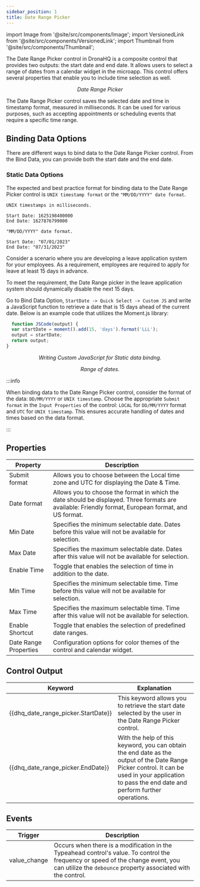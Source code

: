 ```yaml
---
sidebar_position: 1
title: Date Range Picker
---
```


import Image from '@site/src/components/Image'; import VersionedLink from '@site/src/components/VersionedLink'; import
Thumbnail from '@site/src/components/Thumbnail';

The Date Range Picker control in DronaHQ is a composite control that provides two outputs: the start date and end date. It allows users to select a range of dates from a calendar widget in the microapp. This control offers several properties that enable you to include time selection as well.


<figure>
  <Thumbnail src="/img/reference/controls/date-range-picker/preview.jpeg" alt="Date Range Picker" />
  <figcaption align = "center"><i>Date Range Picker</i></figcaption>
</figure>

The Date Range Picker control saves the selected date and time in timestamp format, measured in milliseconds. It can be used for various purposes, such as accepting appointments or scheduling events that require a specific time range.

## Binding Data Options

There are different ways to bind data to the Date Range Picker control. From the Bind Data, you can provide both the start date and the end date. 

### Static Data Options

The expected and best practice format for binding data to the Date Range Picker control is `UNIX timestamp format` or the `"MM/DD/YYYY" date format`.

```
UNIX timestamps in milliseconds. 

Start Date: 1625198400000
End Date: 1627876799000

```
```
"MM/DD/YYYY" date format.

Start Date: "07/01/2023"
End Date: "07/31/2023"

```

Consider a scenario where you are developing a leave application system for your employees. As a requirement, employees are required to apply for leave at least 15 days in advance.

To meet the requirement, the Date Range picker in the leave application system should dynamically disable the next 15 days.

Go to Bind Data Option, `StartDate -> Quick Select -> Custom JS` and write a JavaScript function to retrieve a date that is 15 days ahead of the current date. Below is an example code that utilizes the Moment.js library:

```js
  function JSCode(output) {
  var startDate = moment().add(15, 'days').format('LLL');
  output = startDate;
  return output;
}
```

<figure>
  <Thumbnail src="/img/reference/controls/date-range-picker/customjs.jpg" alt="Date Range Picker" />
  <figcaption align = "center"><i>Writing Custom JavaScript for Static data bindng.</i></figcaption>
</figure>

<figure>
  <Thumbnail src="/img/reference/controls/date-range-picker/example.jpeg" alt="Date Range Picker" />
  <figcaption align = "center"><i>Range of dates.</i></figcaption>
</figure>


:::info

When binding data to the Date Range Picker control, consider the format of the data: `DD/MM/YYYY` or `UNIX timestamp`. Choose the appropriate `Submit format` in the `Input Properties` of the control: `LOCAL` for `DD/MM/YYYY` format and `UTC` for `UNIX timestamp`. This ensures accurate handling of dates and times based on the data format.

:::



## Properties

| Property           | Description                                                                                                                                         |
|--------------------|-----------------------------------------------------------------------------------------------------------------------------------------------------|
| Submit format      | Allows you to choose between the Local time zone and UTC for displaying the Date & Time.                                                           |
| Date format        | Allows you to choose the format in which the date should be displayed. Three formats are available: Friendly format, European format, and US format. |
| Min Date           | Specifies the minimum selectable date. Dates before this value will not be available for selection.                                                |
| Max Date           | Specifies the maximum selectable date. Dates after this value will not be available for selection.                                                  |
| Enable Time        | Toggle that enables the selection of time in addition to the date.                                                                                   |
| Min Time           | Specifies the minimum selectable time. Time before this value will not be available for selection.                                                   |
| Max Time           | Specifies the maximum selectable time. Time after this value will not be available for selection.                                                     |
| Enable Shortcut    | Toggle that enables the selection of predefined date ranges.                                                                                         |
| Date Range Properties | Configuration options for color themes of the control and calendar widget.                                                                           |
## Control Output

| Keyword                                | Explanation                                                                                                                               |
|----------------------------------------|-------------------------------------------------------------------------------------------------------------------------------------------|
| {{dhq_date_range_picker.StartDate}} | This keyword allows you to retrieve the start date selected by the user in the Date Range Picker control.                        |
| {{dhq_date_range_picker.EndDate}}   | With the help of this keyword, you can obtain the end date as the output of the Date Range Picker control. It can be used in your application to pass the end date and perform further operations. |


## Events


| Trigger                   | Description                                                                             |
|--------------------------|-----------------------------------------------------------------------------------------|
| value_change                | Occurs when there is a modification in the Typeahead control's value. To control the frequency or speed of the change event, you can utilize the `debounce` property associated with the control. |
